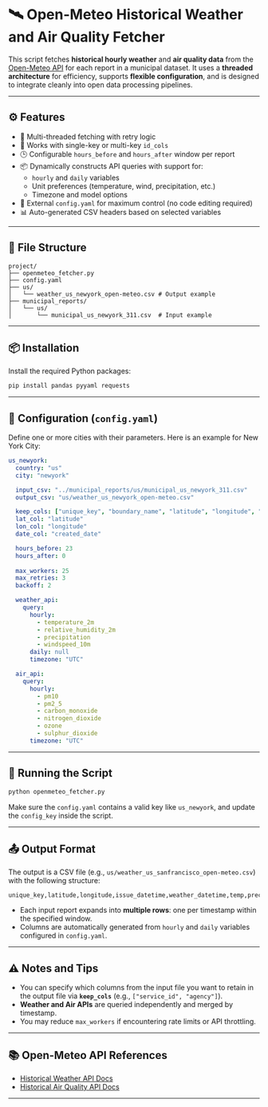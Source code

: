 # 🛰️ Open-Meteo Historical Weather and Air Quality Fetcher

This script fetches **historical hourly weather** and **air quality data** from the [Open-Meteo API](https://open-meteo.com/) for each report in a municipal dataset. It uses a **threaded architecture** for efficiency, supports **flexible configuration**, and is designed to integrate cleanly into open data processing pipelines.

---

## ⚙️ Features

- 🔄 Multi-threaded fetching with retry logic
- 🧩 Works with single-key or multi-key `id_cols`
- 🕒 Configurable `hours_before` and `hours_after` window per report
- 📦 Dynamically constructs API queries with support for:
  - `hourly` and `daily` variables
  - Unit preferences (temperature, wind, precipitation, etc.)
  - Timezone and model options
- 🔧 External `config.yaml` for maximum control (no code editing required)
- 📊 Auto-generated CSV headers based on selected variables

---

## 📁 File Structure

```
project/
├── openmeteo_fetcher.py
├── config.yaml
├── us/
│   └── weather_us_newyork_open-meteo.csv # Output example
├── municipal_reports/
│   └── us/
│       └── municipal_us_newyork_311.csv  # Input example
```

---

## 📦 Installation

Install the required Python packages:

```bash
pip install pandas pyyaml requests
```

---

## 📝 Configuration (`config.yaml`)

Define one or more cities with their parameters. Here is an example for New York City:

```yaml
us_newyork:
  country: "us"
  city: "newyork"

  input_csv: "../municipal_reports/us/municipal_us_newyork_311.csv"
  output_csv: "us/weather_us_newyork_open-meteo.csv"

  keep_cols: ["unique_key", "boundary_name", "latitude", "longitude", "created_date"] 
  lat_col: "latitude"
  lon_col: "longitude"
  date_col: "created_date"

  hours_before: 23
  hours_after: 0
  
  max_workers: 25
  max_retries: 3
  backoff: 2 

  weather_api:
    query:
      hourly:
        - temperature_2m
        - relative_humidity_2m
        - precipitation
        - windspeed_10m
      daily: null
      timezone: "UTC"

  air_api:
    query:
      hourly:
        - pm10
        - pm2_5
        - carbon_monoxide
        - nitrogen_dioxide
        - ozone
        - sulphur_dioxide
      timezone: "UTC"
```

---

## 🚀 Running the Script

```bash
python openmeteo_fetcher.py
```

Make sure the `config.yaml` contains a valid key like `us_newyork`, and update the `config_key` inside the script.

---

## 📤 Output Format

The output is a CSV file (e.g., `us/weather_us_sanfrancisco_open-meteo.csv`) with the following structure:

```
unique_key,latitude,longitude,issue_datetime,weather_datetime,temp,precip,pm10,pm2_5,...
```

- Each input report expands into **multiple rows**: one per timestamp within the specified window.
- Columns are automatically generated from `hourly` and `daily` variables configured in `config.yaml`.

---

## ⚠️ Notes and Tips

- You can specify which columns from the input file you want to retain in the output file via **`keep_cols`** (e.g., `["service_id", "agency"]`).
- **Weather and Air APIs** are queried independently and merged by timestamp.
- You may reduce `max_workers` if encountering rate limits or API throttling.

---

## 📚 Open-Meteo API References

- [Historical Weather API Docs](https://open-meteo.com/en/docs/historical-weather-api)
- [Historical Air Quality API Docs](https://open-meteo.com/en/docs/historical-air-quality-api)

---
